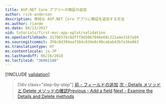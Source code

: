 ```yaml
---
title: ASP.NET Core アプリへの検証の追加
author: rick-anderson
description: 単純な ASP.NET Core アプリに検証を追加する方法
ms.author: riande
ms.date: 04/13/2017
uid: tutorials/first-mvc-app-xplat/validation
ms.openlocfilehash: 31706574c8dfff8d5067046e68c221a4e3167a94
ms.sourcegitcommit: 356c8d394aaf384c834e9c90cabab43bfe36e063
ms.translationtype: HT
ms.contentlocale: ja-JP
ms.lasthandoff: 06/26/2018
ms.locfileid: "36961140"
---
```

[!INCLUDE [validation](../../includes/mvc-intro/validation.md)]

> [!div class="step-by-step"]
> <span data-ttu-id="0b44b-103">[前 - フィールドの追加](new-field.md)
> [次 - Details メソッドと Delete メソッドの確認](xref:tutorials/first-mvc-app/details)</span><span class="sxs-lookup"><span data-stu-id="0b44b-103">[Previous - Add a field](new-field.md)
[Next - Examine the Details and Delete methods](xref:tutorials/first-mvc-app/details)</span></span>  

